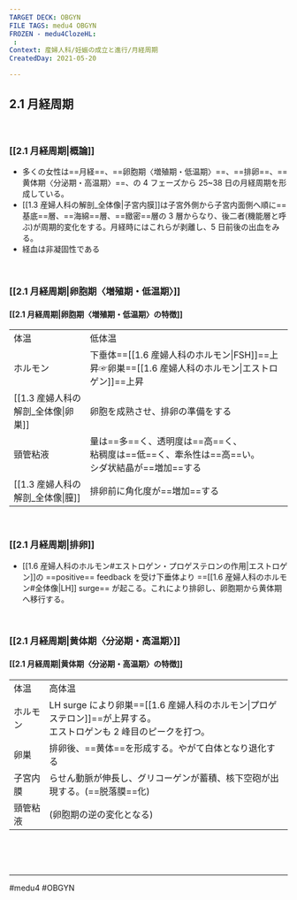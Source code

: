 ```yaml
---
TARGET DECK: OBGYN
FILE TAGS: medu4 OBGYN
FROZEN - medu4ClozeHL:
 : 
Context: 産婦人科/妊娠の成立と進行/月経周期
CreatedDay: 2021-05-20

---
```


## 2.1 月経周期


<br>

### [[2.1 月経周期|概論]]
* 多くの女性は==月経==、==卵胞期〈増殖期・低温期〉==、==排卵==、==黄体期〈分泌期・高温期〉==、の 4 フェーズから 25~38 日の月経周期を形成している。
* [[1.3 産婦人科の解剖_全体像|子宮内膜]]は子宮外側から子宮内面側へ順に==基底==層、==海綿==層、==緻密==層の 3 層からなり、後二者(機能層と呼ぶ)が周期的変化をする。月経時にはこれらが剥離し、5 日前後の出血をみる。
* 経血は非凝固性である
<!--ID: 1621839276192-->


<br>

### [[2.1 月経周期|卵胞期〈増殖期・低温期〉]]

#### [[2.1 月経周期|卵胞期〈増殖期・低温期〉の特徴]]
| | |
|---|---|
|体温|低体温|
|ホルモン|下垂体==[[1.6 産婦人科のホルモン\|FSH]]==上昇☞卵巣==[[1.6 産婦人科のホルモン\|エストロゲン]]==上昇|
|[[1.3 産婦人科の解剖_全体像\|卵巣]]|卵胞を成熟させ、排卵の準備をする|
|頸管粘液|量は==多==く、透明度は==高==く、<br>粘稠度は==低==く、牽糸性は==高==い。<br>シダ状結晶が==増加==する|
| [[1.3 産婦人科の解剖_全体像\|膣]]|排卵前に角化度が==増加==する|
<!--ID: 1621839276197-->


<br>

### [[2.1 月経周期|排卵]]
* [[1.6 産婦人科のホルモン#エストロゲン・プロゲステロンの作用|エストロゲン]]の  ==positive== feedback を受け下垂体より ==[[1.6 産婦人科のホルモン#全体像|LH]] surge== が起こる。これにより排卵し、卵胞期から黄体期へ移行する。
<!--ID: 1621839276203-->


<br>

### [[2.1 月経周期|黄体期〈分泌期・高温期〉]]
#### [[2.1 月経周期|黄体期〈分泌期・高温期〉の特徴]]
| | |
|---|---|
|体温|高体温|
|ホルモン|LH surge により卵巣==[[1.6 産婦人科のホルモン\|プロゲステロン]]==が上昇する。<br>エストロゲンも 2 峰目のピークを打つ。|
|卵巣|排卵後、==黄体==を形成する。やがて白体となり退化する|
|子宮内膜|らせん動脈が伸長し、グリコーゲンが蓄積、核下空砲が出現する。(==脱落膜==化)|
|頸管粘液| (卵胞期の逆の変化となる)|
<!--ID: 1621839276210-->



<br><br><br>

---
#medu4 #OBGYN 
